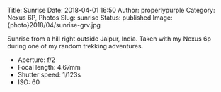 Title: Sunrise
Date: 2018-04-01 16:50
Author: properlypurple
Category: Nexus 6P, Photos
Slug: sunrise
Status: published
Image: {photo}2018/04/sunrise-grv.jpg

Sunrise from a hill right outside Jaipur, India. Taken with my Nexus 6p during one of my random trekking adventures.

-   Aperture: f/2
-   Focal length: 4.67mm
-   Shutter speed: 1/123s
-   ISO: 60
